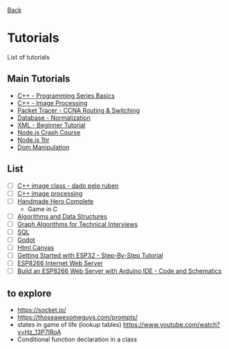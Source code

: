 [Back](../README.md)

# Tutorials

List of tutorials

## Main Tutorials

- [C++ - Programming Series Basics](https://www.youtube.com/playlist?list=PLl8_2-52cOALqtZDQdhLGshZcp0F4UIbu)
- [C++ - Image Processing](https://www.youtube.com/playlist?list=PLG5M8QIx5lkzdGkdYQeeCK__As6sI2tOY)
- [Packet Tracer - CCNA Routing & Switching](https://www.youtube.com/playlist?list=PLxbwE86jKRgMQ4HTuaJ7yQgA2BoNwY9ct)
- [Database - Normalization](https://www.youtube.com/watch?v=GFQaEYEc8_8)
- [XML - Beginner Tutorial](https://www.youtube.com/playlist?list=PLhW3qG5bs-L9DloLUPwC3GdFimY5Ce_gS)
- [Node.js Crash Course](https://www.youtube.com/playlist?list=PL4cUxeGkcC9jsz4LDYc6kv3ymONOKxwBU)
- [Node.js 1hr](https://www.youtube.com/watch?v=TlB_eWDSMt4)
- [Dom Manipulation](https://www.youtube.com/watch?v=y17RuWkWdn8)

## List

- [ ]  [C++ image class - dado pelo ruben](https://www.inf.pucrs.br/~pinho/CG-PPGCC/PraticaOpenGLImagens/ImageClass.html)
- [ ]  [C++ image processing](https://www.youtube.com/watch?v=HGHbcRscFsg)
- [ ]  [Handmade Hero Complete](https://www.youtube.com/playlist?list=PLnuhp3Xd9PYTt6svyQPyRO_AAuMWGxPzU)
    - Game in C
- [ ]  [Algorithms and Data Structures](https://www.youtube.com/watch?v=8hly31xKli0&list=WL&index=82&t=10558s)
- [ ]  [Graph Algorithms for Technical Interviews](https://www.youtube.com/watch?v=tWVWeAqZ0WU&list=WL&index=2&t=1s)
- [ ]  [SQL](https://www.youtube.com/watch?v=xiUTqnI6xk8&list=WL&index=8)
- [ ]  [Godot](https://www.youtube.com/playlist?list=PLhqJJNjsQ7KEcm-iYJ2a8UCRN62bTneKa)
- [ ]  [Html Canvas](https://www.youtube.com/watch?v=vAJEHf92tV0&list=WL&index=17)
- [ ]  [Getting Started with ESP32 - Step-By-Step Tutorial](https://www.youtube.com/watch?v=tc3Qnf79Ny8&list=PL5tsI-MFTq5_1DQSiZUytLH11K-xPvTi5&index=5)
- [ ]  [ESP8266 Internet Web Server](https://youtu.be/80TUUJGCmpo)
- [ ]  [Build an ESP8266 Web Server with Arduino IDE - Code and Schematics](https://www.youtube.com/watch?v=dWM4p_KaTHY&list=WL&index=2&t=140s)

## to explore

- https://socket.io/
- https://thoseawesomeguys.com/prompts/
- states in game of life (lookup tables) https://www.youtube.com/watch?v=Hz_13P7lRoA
- Conditional function declaration in a class